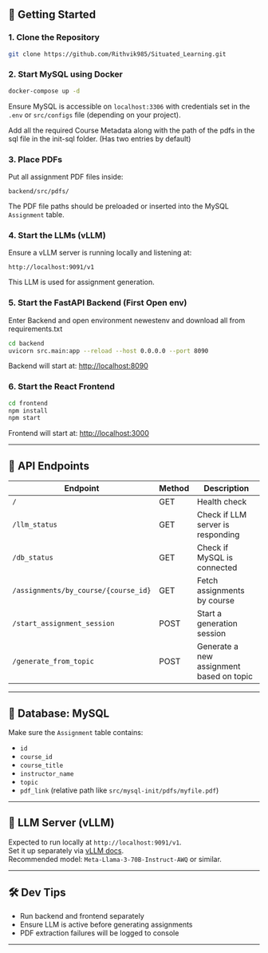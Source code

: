 

## 🚀 Getting Started

### 1. Clone the Repository

```bash
git clone https://github.com/Rithvik985/Situated_Learning.git
```

### 2. Start MySQL using Docker

```bash
docker-compose up -d
```

Ensure MySQL is accessible on `localhost:3306` with credentials set in the `.env` or `src/configs` file (depending on your project).

Add all the required Course Metadata along with the path of the pdfs in the sql file in the init-sql folder. (Has two entries by default)

### 3. Place PDFs

Put all assignment PDF files inside:

```
backend/src/pdfs/
```

The PDF file paths should be preloaded or inserted into the MySQL `Assignment` table.

### 4. Start the LLMs (vLLM)

Ensure a vLLM server is running locally and listening at:

```
http://localhost:9091/v1
```

This LLM is used for assignment generation.

### 5. Start the FastAPI Backend (First Open env)

Enter Backend and open environment newestenv and download all from requirements.txt

```bash
cd backend
uvicorn src.main:app --reload --host 0.0.0.0 --port 8090
```

Backend will start at: [http://localhost:8090](http://localhost:8090)

### 6. Start the React Frontend

```bash
cd frontend
npm install
npm start
```

Frontend will start at: [http://localhost:3000](http://localhost:3000)

---

## 📡 API Endpoints

| Endpoint | Method | Description |
|---------|--------|-------------|
| `/` | GET | Health check |
| `/llm_status` | GET | Check if LLM server is responding |
| `/db_status` | GET | Check if MySQL is connected |
| `/assignments/by_course/{course_id}` | GET | Fetch assignments by course |
| `/start_assignment_session` | POST | Start a generation session |
| `/generate_from_topic` | POST | Generate a new assignment based on topic |

---

## 📁 Database: MySQL

Make sure the `Assignment` table contains:

- `id`
- `course_id`
- `course_title`
- `instructor_name`
- `topic`
- `pdf_link` (relative path like `src/mysql-init/pdfs/myfile.pdf`)

---

## 🧠 LLM Server (vLLM)

Expected to run locally at `http://localhost:9091/v1`.  
Set it up separately via [vLLM docs](https://github.com/vllm-project/vllm).  
Recommended model: `Meta-Llama-3-70B-Instruct-AWQ` or similar.

---

## 🛠 Dev Tips

- Run backend and frontend separately
- Ensure LLM is active before generating assignments
- PDF extraction failures will be logged to console

---



